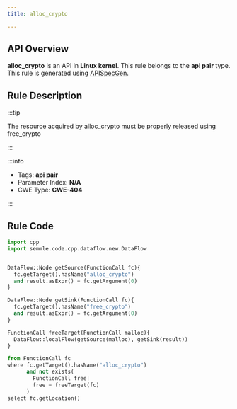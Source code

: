 ```yaml
---
title: alloc_crypto

---
```



## API Overview
**alloc_crypto** is an API in **Linux kernel**. This rule belongs to the **api pair** type. This rule is generated using [APISpecGen](../../tools/APISpecGen).
## Rule Description

:::tip

The resource acquired by alloc_crypto must be properly released using free_crypto

:::

:::info

- Tags: **api pair**
- Parameter Index: **N/A**
- CWE Type: **CWE-404**

:::

## Rule Code
```python
import cpp
import semmle.code.cpp.dataflow.new.DataFlow


DataFlow::Node getSource(FunctionCall fc){
  fc.getTarget().hasName("alloc_crypto")
  and result.asExpr() = fc.getArgument(0)
}

DataFlow::Node getSink(FunctionCall fc){
  fc.getTarget().hasName("free_crypto")
  and result.asExpr() = fc.getArgument(0)
}

FunctionCall freeTarget(FunctionCall malloc){
  DataFlow::localFlow(getSource(malloc), getSink(result))
}

from FunctionCall fc
where fc.getTarget().hasName("alloc_crypto")
      and not exists(
        FunctionCall free| 
        free = freeTarget(fc)
      )
select fc.getLocation()

    
```